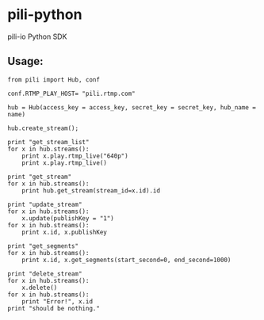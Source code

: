 pili-python
===========

pili-io Python SDK

Usage:
-------------
    from pili import Hub, conf

    conf.RTMP_PLAY_HOST= "pili.rtmp.com"

    hub = Hub(access_key = access_key, secret_key = secret_key, hub_name = name)

    hub.create_stream();

    print "get_stream_list"
    for x in hub.streams():
        print x.play.rtmp_live("640p")
        print x.play.rtmp_live()

    print "get_stream"
    for x in hub.streams():
        print hub.get_stream(stream_id=x.id).id

    print "update_stream"
    for x in hub.streams():
        x.update(publishKey = "1")
    for x in hub.streams():
        print x.id, x.publishKey

    print "get_segments"
    for x in hub.streams():
        print x.id, x.get_segments(start_second=0, end_second=1000)

    print "delete_stream"
    for x in hub.streams():
        x.delete()
    for x in hub.streams():
        print "Error!", x.id
    print "should be nothing."

